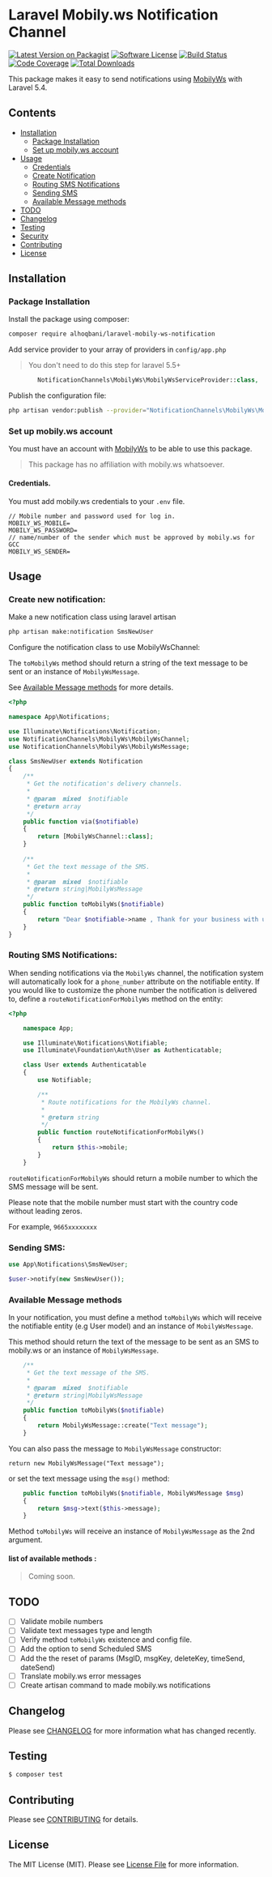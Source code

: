 # Laravel Mobily.ws Notification Channel

[![Latest Version on Packagist](https://img.shields.io/packagist/v/alhoqbani/laravel-mobily-ws-notification.svg?style=flat-square)](https://packagist.org/packages/alhoqbani/laravel-mobily-ws-notification)
[![Software License](https://img.shields.io/badge/license-MIT-brightgreen.svg?style=flat-square)](LICENSE.md)
[![Build Status](https://img.shields.io/travis/alhoqbani/laravel-mobily-ws-notification/master.svg?style=flat-square)](https://travis-ci.org/alhoqbani/laravel-mobily-ws-notification)
[![Code Coverage](https://img.shields.io/scrutinizer/coverage/g/alhoqbani/laravel-mobily-ws-notification/master.svg?style=flat-square)](https://scrutinizer-ci.com/g/alhoqbani/laravel-mobily-ws-notification/?branch=master)
[![Total Downloads](https://img.shields.io/packagist/dt/alhoqbani/laravel-mobily-ws-notification.svg?style=flat-square)](https://packagist.org/packages/alhoqbani/laravel-mobily-ws-notification)

This package makes it easy to send notifications using [MobilyWs](https://www.mobily.ws) with Laravel 5.4.


## Contents

- [Installation](#installation)
	- [Package Installation](#package-installation)
	- [Set up mobily.ws account](#set-up-mobily.ws-account)
- [Usage](#usage)
	- [Credentials](#credentials)
	- [Create Notification](#create-notification)
	- [Routing SMS Notifications](#routing-sms-notifications)
	- [Sending SMS](#sending-sms)
	- [Available Message methods](#available-message-methods)
- [TODO](#todo)
- [Changelog](#changelog)
- [Testing](#testing)
- [Security](#security)
- [Contributing](#contributing)
- [License](#license)


## Installation

### Package Installation

Install the package using composer:
```bash
composer require alhoqbani/laravel-mobily-ws-notification
```
Add service provider to your array of providers in `config/app.php` 
> You don't need to do this step for laravel 5.5+
```php
        NotificationChannels\MobilyWs\MobilyWsServiceProvider::class,
```
Publish the configuration file:
```bash
php artisan vendor:publish --provider="NotificationChannels\MobilyWs\MobilyWsServiceProvider"
```

### Set up mobily.ws account
You must have an account with [MobilyWs](https://www.mobily.ws)  to be able to use this package.

> This package has no affiliation with mobily.ws whatsoever. 

#### Credentials.
You must add mobily.ws credentials to your `.env` file.

```
// Mobile number and password used for log in.
MOBILY_WS_MOBILE= 
MOBILY_WS_PASSWORD=
// name/number of the sender which must be approved by mobily.ws for GCC
MOBILY_WS_SENDER=
```

## Usage

### Create new notification:
Make a new notification class using laravel artisan
```bash
php artisan make:notification SmsNewUser
``` 
Configure the notification class to use MobilyWsChannel:

The `toMobilyWs` method should return a string of the text message to be sent or an instance of `MobilyWsMessage`.

See [Available Message methods](#available-message-methods) for more details.
```php
<?php

namespace App\Notifications;

use Illuminate\Notifications\Notification;
use NotificationChannels\MobilyWs\MobilyWsChannel;
use NotificationChannels\MobilyWs\MobilyWsMessage;

class SmsNewUser extends Notification
{
    /**
     * Get the notification's delivery channels.
     *
     * @param  mixed  $notifiable
     * @return array
     */
    public function via($notifiable)
    {
        return [MobilyWsChannel::class];
    }
    
    /**
     * Get the text message of the SMS.
     *
     * @param  mixed  $notifiable
     * @return string|MobilyWsMessage 
     */
    public function toMobilyWs($notifiable)
    {
        return "Dear $notifiable->name , Thank for your business with us";
    }
}
```

### Routing SMS Notifications:

When sending notifications via the `MobilyWs` channel, the notification system will automatically look for a `phone_number` attribute on the notifiable entity.
If you would like to customize the phone number the notification is delivered to, define a `routeNotificationForMobilyWs` method on the entity:

```php
<?php

    namespace App;

    use Illuminate\Notifications\Notifiable;
    use Illuminate\Foundation\Auth\User as Authenticatable;

    class User extends Authenticatable
    {
        use Notifiable;

        /**
         * Route notifications for the MobilyWs channel.
         *
         * @return string
         */
        public function routeNotificationForMobilyWs()
        {
            return $this->mobile;
        }
    }
```
`routeNotificationForMobilyWs` should return a mobile number to which the SMS message will be sent.

Please note that the mobile number must start with the country code without leading zeros.

For example, `9665xxxxxxxx`

### Sending SMS:
```php
use App\Notifications\SmsNewUser;

$user->notify(new SmsNewUser());
```
### Available Message methods
In your notification, you must define a method `toMobilyWs` which will receive the notifiable entity (e.g User model) and an instance of `MobilyWsMessage`. 

This method should return the text of the message to be sent as an SMS to mobily.ws or an instance of `MobilyWsMessage`. 

```php
    /**
     * Get the text message of the SMS.
     *
     * @param  mixed  $notifiable
     * @return string|MobilyWsMessage 
     */
    public function toMobilyWs($notifiable)
    {
        return MobilyWsMessage::create("Text message");
    }
```
You can also pass the message to `MobilyWsMessage` constructor:

`return new MobilyWsMessage("Text message");`

or set the text message using the `msg()` method:
```php
    public function toMobilyWs($notifiable, MobilyWsMessage $msg)
    {
        return $msg->text($this->message);
    }
```
Method `toMobilyWs` will receive an instance of `MobilyWsMessage` as the 2nd argument.
#### list of available methods :
> Coming soon.

## TODO
- [ ] Validate mobile numbers
- [ ] Validate text messages type and length
- [ ] Verify method `toMobilyWs` existence and config file.
- [ ] Add the option to send Scheduled SMS
- [ ] Add the the reset of params (MsgID, msgKey, deleteKey, timeSend, dateSend)
- [ ] Translate mobily.ws error messages
- [ ] Create artisan command to made mobily.ws notifications

## Changelog

Please see [CHANGELOG](CHANGELOG.md) for more information what has changed recently.

## Testing

``` bash
$ composer test
```

## Contributing

Please see [CONTRIBUTING](CONTRIBUTING.md) for details.

## License

The MIT License (MIT). Please see [License File](LICENSE.md) for more information.
